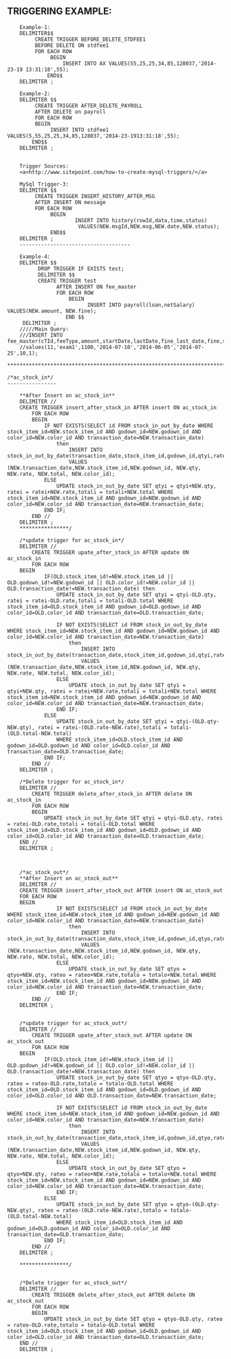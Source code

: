 TRIGGERING  EXAMPLE:
---------------------------

		Example-1:
		DELIMITER$$
		     CREATE TRIGGER BEFORE_DELETE_STDFEE1
		     BEFORE DELETE ON stdfee1
		     FOR EACH ROW
		          BEGIN
		              INSERT INTO AX VALUES(55,25,25,34,85,128037,'2014-23-19 13:31:18',55);
		         END$$
		DELIMITER ;
		
		Example-2:
		DELIMITER $$
		     CREATE TRIGGER AFTER_DELETE_PAYROLL
		     AFTER DELETE on payroll
		     FOR EACH ROW
		     BEGIN
		          INSERT INTO stdfee1 VALUES(5,55,25,25,34,85,128037,'2014-23-1913:31:18',55);
		    END$$
		DELIMITER ;
		
		
		Trigger Sources:
		<a>http://www.sitepoint.com/how-to-create-mysql-triggers/</a>
		
		MySql Trigger-3:
		DELIMITER $$
		     CREATE TRIGGER INSERT_HISTORY_AFTER_MSG
		     AFTER INSERT ON message
		     FOR EACH ROW
		          BEGIN
		                  INSERT INTO history(rowId,data,time,status)
		                   VALUES(NEW.msgId,NEW.msg,NEW.date,NEW.status);
		          END$$
		DELIMITER ;
		------------------------------------
		
		Example-4:
		DELIMITER $$
		      DROP TRIGGER IF EXISTS test;
		      DELIMITER $$
		      CREATE TRIGGER test
		            AFTER INSERT ON fee_master
		            FOR EACH ROW
		                BEGIN
		                      INSERT INTO payroll(loan,netSalary) VALUES(NEW.amount, NEW.fine);
		               END $$
		 DELIMITER ;
		/////Main Query:
		///INSERT INTO fee_master(cTId,feeType,amount,startDate,lastDate,fine_last_date,fine,status)//
		//values(11,'exam1',1100,'2014-07-10','2014-06-05','2014-07-25',10,1);
		***************************************************************************************
		
	/*ac_stock_in*/
	----------------
	
		**After Insert on ac_stock_in**
		DELIMITER //
		CREATE TRIGGER insert_after_stock_in AFTER insert ON ac_stock_in
			FOR EACH ROW
			BEGIN	
				IF NOT EXISTS(SELECT id FROM stock_in_out_by_date WHERE stock_item_id=NEW.stock_item_id AND godown_id=NEW.godown_id AND color_id=NEW.color_id AND transaction_date=NEW.transaction_date)
					then
						INSERT INTO stock_in_out_by_date(transaction_date,stock_item_id,godown_id,qtyi,ratei,totali,color_id)
						VALUES (NEW.transaction_date,NEW.stock_item_id,NEW.godown_id, NEW.qty, NEW.rate, NEW.total, NEW.color_id);		
				ELSE
					UPDATE stock_in_out_by_date SET qtyi = qtyi+NEW.qty, ratei = ratei+NEW.rate,totali = totali+NEW.total WHERE stock_item_id=NEW.stock_item_id AND godown_id=NEW.godown_id AND color_id=NEW.color_id AND transaction_date=NEW.transaction_date;
				END IF;
			END //
		DELIMITER ;
		****************/
		
		/*update trigger for ac_stock_in*/
		DELIMITER //
			CREATE TRIGGER upate_after_stock_in AFTER update ON ac_stock_in
			FOR EACH ROW
		BEGIN
				IF(OLD.stock_item_id!=NEW.stock_item_id || OLD.godown_id!=NEW.godown_id || OLD.color_id!=NEW.color_id || OLD.transaction_date!=NEW.transaction_date) then				
					UPDATE stock_in_out_by_date SET qtyi = qtyi-OLD.qty, ratei = ratei-OLD.rate,totali = totali-OLD.total WHERE stock_item_id=OLD.stock_item_id AND godown_id=OLD.godown_id AND color_id=OLD.color_id AND transaction_date=OLD.transaction_date;
						
					IF NOT EXISTS(SELECT id FROM stock_in_out_by_date WHERE stock_item_id=NEW.stock_item_id AND godown_id=NEW.godown_id AND color_id=NEW.color_id AND transaction_date=NEW.transaction_date)
						then
							INSERT INTO stock_in_out_by_date(transaction_date,stock_item_id,godown_id,qtyi,ratei,totali,color_id)
							VALUES (NEW.transaction_date,NEW.stock_item_id,NEW.godown_id, NEW.qty, NEW.rate, NEW.total, NEW.color_id);		
					ELSE
						UPDATE stock_in_out_by_date SET qtyi = qtyi+NEW.qty, ratei = ratei+NEW.rate,totali = totali+NEW.total WHERE stock_item_id=NEW.stock_item_id AND godown_id=NEW.godown_id AND color_id=NEW.color_id AND transaction_date=NEW.transaction_date;
					END IF;
				ELSE			
					UPDATE stock_in_out_by_date SET qtyi = qtyi-(OLD.qty-NEW.qty), ratei = ratei-(OLD.rate-NEW.rate),totali = totali-(OLD.total-NEW.total)
					WHERE stock_item_id=OLD.stock_item_id AND godown_id=OLD.godown_id AND color_id=OLD.color_id AND transaction_date=OLD.transaction_date;
				END IF;
			END //
		DELIMITER ;
		
		/*Delete trigger for ac_stock_in*/
		DELIMITER //
			CREATE TRIGGER delete_after_stock_in AFTER delete ON ac_stock_in
			FOR EACH ROW
			BEGIN
				UPDATE stock_in_out_by_date SET qtyi = qtyi-OLD.qty, ratei = ratei-OLD.rate,totali = totali-OLD.total WHERE stock_item_id=OLD.stock_item_id AND godown_id=OLD.godown_id AND color_id=OLD.color_id AND transaction_date=OLD.transaction_date;
		END //
		DELIMITER ;
		
		
		
		/*ac_stock_out*/
		**After Insert on ac_stock_out**
		DELIMITER //
		CREATE TRIGGER insert_after_stock_out AFTER insert ON ac_stock_out
		FOR EACH ROW
		BEGIN
					IF NOT EXISTS(SELECT id FROM stock_in_out_by_date WHERE stock_item_id=NEW.stock_item_id AND godown_id=NEW.godown_id AND color_id=NEW.color_id AND transaction_date=NEW.transaction_date)
						then
							INSERT INTO stock_in_out_by_date(transaction_date,stock_item_id,godown_id,qtyo,rateo,totalo,color_id)
							VALUES (NEW.transaction_date,NEW.stock_item_id,NEW.godown_id, NEW.qty, NEW.rate, NEW.total, NEW.color_id);		
					ELSE
						UPDATE stock_in_out_by_date SET qtyo = qtyo+NEW.qty, rateo = rateo+NEW.rate,totalo = totalo+NEW.total WHERE stock_item_id=NEW.stock_item_id AND godown_id=NEW.godown_id AND color_id=NEW.color_id AND transaction_date=NEW.transaction_date;
					END IF;
			END //
		DELIMITER ;
		
		
		/*update trigger for ac_stock_out*/
		DELIMITER //
			CREATE TRIGGER upate_after_stock_out AFTER update ON ac_stock_out
			FOR EACH ROW
		BEGIN
				IF(OLD.stock_item_id!=NEW.stock_item_id || OLD.godown_id!=NEW.godown_id || OLD.color_id!=NEW.color_id || OLD.transaction_date!=NEW.transaction_date) then				
					UPDATE stock_in_out_by_date SET qtyo = qtyo-OLD.qty, rateo = rateo-OLD.rate,totalo = totalo-OLD.total WHERE stock_item_id=OLD.stock_item_id AND godown_id=OLD.godown_id AND color_id=OLD.color_id AND OLD.transaction_date=NEW.transaction_date;
						
					IF NOT EXISTS(SELECT id FROM stock_in_out_by_date WHERE stock_item_id=NEW.stock_item_id AND godown_id=NEW.godown_id AND color_id=NEW.color_id AND transaction_date=NEW.transaction_date)
						then
							INSERT INTO stock_in_out_by_date(transaction_date,stock_item_id,godown_id,qtyo,rateo,totalo,color_id)
							VALUES (NEW.transaction_date,NEW.stock_item_id,NEW.godown_id, NEW.qty, NEW.rate, NEW.total, NEW.color_id);		
					ELSE
						UPDATE stock_in_out_by_date SET qtyo = qtyo+NEW.qty, rateo = rateo+NEW.rate,totalo = totalo+NEW.total WHERE stock_item_id=NEW.stock_item_id AND godown_id=NEW.godown_id AND color_id=NEW.color_id AND transaction_date=NEW.transaction_date;
					END IF;
				ELSE			
					UPDATE stock_in_out_by_date SET qtyo = qtyo-(OLD.qty-NEW.qty), rateo = rateo-(OLD.rate-NEW.rate),totalo = totalo-(OLD.total-NEW.total)
					WHERE stock_item_id=OLD.stock_item_id AND godown_id=OLD.godown_id AND color_id=OLD.color_id AND transaction_date=OLD.transaction_date;
				END IF;
			END //
		DELIMITER ;
		
		****************/
		
		
		/*Delete trigger for ac_stock_out*/
		DELIMITER //
			CREATE TRIGGER delete_after_stock_out AFTER delete ON ac_stock_out
			FOR EACH ROW
			BEGIN
				UPDATE stock_in_out_by_date SET qtyo = qtyo-OLD.qty, rateo = rateo-OLD.rate,totalo = totalo-OLD.total WHERE stock_item_id=OLD.stock_item_id AND godown_id=OLD.godown_id AND color_id=OLD.color_id AND transaction_date=OLD.transaction_date;
		END //
		DELIMITER ;
